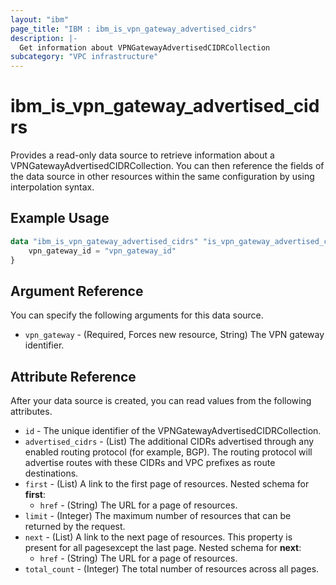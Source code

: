 ```yaml
---
layout: "ibm"
page_title: "IBM : ibm_is_vpn_gateway_advertised_cidrs"
description: |-
  Get information about VPNGatewayAdvertisedCIDRCollection
subcategory: "VPC infrastructure"
---
```


# ibm_is_vpn_gateway_advertised_cidrs

Provides a read-only data source to retrieve information about a VPNGatewayAdvertisedCIDRCollection. You can then reference the fields of the data source in other resources within the same configuration by using interpolation syntax.

## Example Usage

```terraform
data "ibm_is_vpn_gateway_advertised_cidrs" "is_vpn_gateway_advertised_cidrs" {
	vpn_gateway_id = "vpn_gateway_id"
}
```

## Argument Reference

You can specify the following arguments for this data source.

- `vpn_gateway` - (Required, Forces new resource, String) The VPN gateway identifier.

## Attribute Reference

After your data source is created, you can read values from the following attributes.

- `id` - The unique identifier of the VPNGatewayAdvertisedCIDRCollection.
- `advertised_cidrs` - (List) The additional CIDRs advertised through any enabled routing protocol (for example, BGP). The routing protocol will advertise routes with these CIDRs and VPC prefixes as route destinations.
- `first` - (List) A link to the first page of resources.
	Nested schema for **first**:
	- `href` - (String) The URL for a page of resources.
- `limit` - (Integer) The maximum number of resources that can be returned by the request.
- `next` - (List) A link to the next page of resources. This property is present for all pagesexcept the last page.
	Nested schema for **next**:
	- `href` - (String) The URL for a page of resources.
- `total_count` - (Integer) The total number of resources across all pages.

